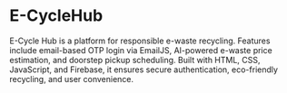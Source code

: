 # E-CycleHub
E-Cycle Hub is a platform for responsible e-waste recycling. Features include email-based OTP login via EmailJS, AI-powered e-waste price estimation, and doorstep pickup scheduling. Built with HTML, CSS, JavaScript, and Firebase, it ensures secure authentication, eco-friendly recycling, and user convenience.
